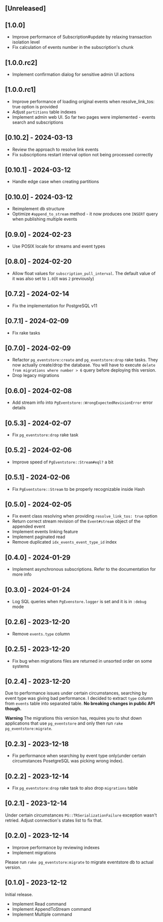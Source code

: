 ## [Unreleased]

## [1.0.0]

- Improve performance of Subscription#update by relaxing transaction isolation level
- Fix calculation of events number in the subscription's chunk

## [1.0.0.rc2]

- Implement confirmation dialog for sensitive admin UI actions

## [1.0.0.rc1]

- Improve performance of loading original events when resolve_link_tos: true option is provided
- Adjust `partitions` table indexes
- Implement admin web UI. So far two pages were implemented - events search and subscriptions

## [0.10.2] - 2024-03-13

- Review the approach to resolve link events 
- Fix subscriptions restart interval option not being processed correctly

## [0.10.1] - 2024-03-12

- Handle edge case when creating partitions

## [0.10.0] - 2024-03-12

- Reimplement db structure
- Optimize `#append_to_stream` method - it now produces one `INSERT` query when publishing multiple events

## [0.9.0] - 2024-02-23

- Use POSIX locale for streams and event types

## [0.8.0] - 2024-02-20

- Allow float values for `subscription_pull_interval`. The default value of it was also set to `1.0`(it was `2` previously)

## [0.7.2] - 2024-02-14

- Fix the implementation for PostgreSQL v11

## [0.7.1] - 2024-02-09

- Fix rake tasks

## [0.7.0] - 2024-02-09

- Refactor `pg_eventstore:create` and `pg_eventstore:drop` rake tasks. They now actually create/drop the database. You will have to execute `delete from migrations where number > 6` query before deploying this version.
- Drop legacy migrations

## [0.6.0] - 2024-02-08

- Add stream info into `PgEventstore::WrongExpectedRevisionError` error details

## [0.5.3] - 2024-02-07

- Fix `pg_eventstore:drop` rake task

## [0.5.2] - 2024-02-06

- Improve speed of `PgEventstore::Stream#eql?` a bit

## [0.5.1] - 2024-02-06

- Fix `PgEventstore::Stream` to be properly recognizable inside Hash

## [0.5.0] - 2024-02-05

- Fix event class resolving when providing `resolve_link_tos: true` option
- Return correct stream revision of the `Event#stream` object of the appended event
- Implement events linking feature
- Implement paginated read
- Remove duplicated `idx_events_event_type_id` index

## [0.4.0] - 2024-01-29

- Implement asynchronous subscriptions. Refer to the documentation for more info

## [0.3.0] - 2024-01-24

- Log SQL queries when `PgEvenstore.logger` is set and it is in `:debug` mode 

## [0.2.6] - 2023-12-20

- Remove `events.type` column

## [0.2.5] - 2023-12-20

- Fix bug when migrations files are returned in unsorted order on some systems

## [0.2.4] - 2023-12-20

Due to performance issues under certain circumstances, searching by event type was giving bad performance. I decided to extract `type` column from `events` table into separated table. **No breaking changes in public API though.**

**Warning** The migrations this version has, requires you to shut down applications that use `pg_eventstore` and only then run `rake pg_eventstore:migrate`.

## [0.2.3] - 2023-12-18

- Fix performance when searching by event type only(under certain circumstances PosetgreSQL was picking wrong index).

## [0.2.2] - 2023-12-14

- Fix `pg_eventstore:drop` rake task to also drop `migrations` table

## [0.2.1] - 2023-12-14

Under certain circumstances `PG::TRSerializationFailure` exception wasn't retried. Adjust connection's states list to fix that.

## [0.2.0] - 2023-12-14

- Improve performance by reviewing indexes
- Implement migrations

Please run `rake pg_eventstore:migrate` to migrate eventstore db to actual version.

## [0.1.0] - 2023-12-12

Initial release.

- Implement Read command
- Implement AppendToStream command
- Implement Multiple command
